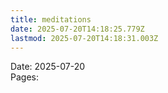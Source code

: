 ```yaml
---
title: meditations
date: 2025-07-20T14:18:25.779Z
lastmod: 2025-07-20T14:18:31.003Z
---
```

Date: 2025-07-20\
Pages:
